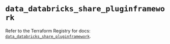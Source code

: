 # `data_databricks_share_pluginframework`

Refer to the Terraform Registry for docs: [`data_databricks_share_pluginframework`](https://registry.terraform.io/providers/databricks/databricks/1.76.0/docs/data-sources/share_pluginframework).
